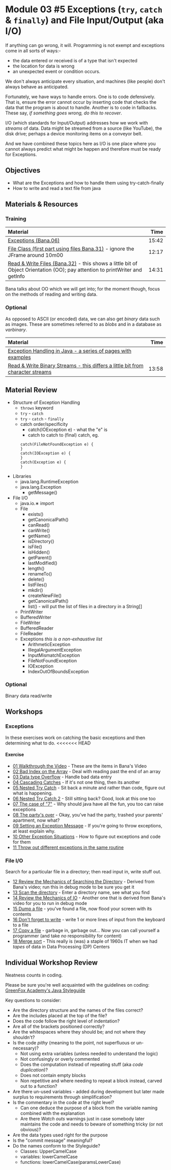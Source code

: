 # Module 03 #5 Exceptions (`try`, `catch` &amp; `finally`) and File Input/Output (aka I/O)
If anything can go wrong, it will.   Programming is not exempt and exceptions come in all sorts of ways:-
- the data entered or received is of a type that isn't expected
- the location for data is wrong
- an unexpected event or condition occurs.

We don't always anticipate every situation, and machines (like people) don't always behave as anticipated.

Fortunately, we have ways to handle errors.  One is to code defensively.  That is, ensure the error cannot occur by inserting code that  checks the data that the program is about to handle.  Another is to code in fallbacks.  These say, *if something goes wrong, do this to recover*.

I/O (which standards for Input/Output) addresses how we work with *streams* of data.  Data might be streamed from a source (like YouTube), the disk drive; perhaps a device monitoring items on a conveyor belt.  

And we have combined these topics here as I/O is one place where you cannot always predict what might be happen and therefore must be ready for Exceptions.  

## Objectives
 - What are the Exceptions and how to handle them using try-catch-finally
 - How to write and read a text file from java

## Materials & Resources

### Training
| Material | Time |
|:-------- |-----:|
|[Exceptions (Bana.06)](https://www.youtube.com/watch?v=EWj60p8esD0)|15:42|
|[File Class (first part using files Bana.31)](https://www.youtube.com/watch?v=o9F73FU2vzs) - ignore the JFrame around 10m00|12:17|
|[Read & Write Files (Bana.32)](https://www.youtube.com/watch?v=D_WDuwnaobg) - this shows a little bit of Object Orientation (OO); pay attention to printWriter and getInfo|14:31|

Bana talks about OO which we will get into; for the moment though, focus on the methods of reading and writing data.  

### Optional
As opposed to ASCII (or encoded) data, we can also get *binary* data such as images.  These are sometimes referred to as *blobs* and in a database as *varbinary*.

| Material | Time |
|:-------- |-----:|
|[Exception Handling in Java - a series of pages with examples](http://beginnersbook.com/2013/04/try-catch-in-java/)||
|[Read & Write Binary Streams - this differs a little bit from character streams](https://www.youtube.com/watch?v=X81XIVaMWCQ)|13:58|


## Material Review
- Structure of Exception Handling
  - `throws` keyword
  - `try` - `catch`
  - `try` - `catch` - `finally`
  - catch order/specificity
    - catch(IOException e) - what the "e" is
    - catch to catch to (final) catch, eg.
    ```
    catch(FileNotFoundException e) {
    }
    catch(IOException e) {
    }
    catch(Exception e) {
    }
    ```
- Libraries
  - java.lang.RuntimeException
  - java.lang.Exception
    - getMessage()
- File I/O
  - java.io.&lowast; import
  - File
    - exists()
    - getCanonicalPath()
    - canRead()
    - canWrite()
    - getName()
    - isDirectory()
    - isFile()
    - isHidden()
    - getParent()
    - lastModified()
    - length()
    - renameTo()
    - delete()
    - listFiles()
    - mkdir()
    - createNewFile()
    - getCanonicalPath()
    - list() - will put the list of files in a directory in a String[]
  - PrintWriter
  - BufferedWriter
  - FileWriter
  - BufferedReader
  - FileReader
  - Exceptions *this is a non-exhaustive list*
    - ArithmeticException
    - IllegalArgumentException
    - InputMismatchException
    - FileNotFoundException
    - IOException
    - IndexOutOfBoundsException

### Optional
Binary data read/write

## Workshops
### Exceptions
In these exercises work on catching the basic exceptions and then determining what to do.
<<<<<<< HEAD

#### Exercise
- [01 Walkthrough the Video](workshop/Workshop01.java) - These are the items in Bana's Video
- [02 Bad Index on the Array](workshop/Workshop02.java) - Deal with reading past the end of an array
- [03 Data type Overflow](workshop/Workshop03.java) - Handle bad data entry
- [04 Cascading Catches](workshop/Workshop04.java) - If it's not one thing, then its another
- [05 Nested Try Catch](workshop/Workshop05.java) - Sit back a minute and rather than code, figure out what is happening.
- [06 Nested Try Catch 2](workshop/Workshop06.java) - Still sitting back?  Good, look at this one too
- [07 The case of "7"](workshop/Workshop07.java) - Why should java have all the fun, you too can raise exceptions
- [08 The party's over](workshop/Workshop08.java) - Okay, you've had the party, trashed your parents' apartment, now what?
- [09 Setting an Exception Message](workshop/Workshop09.java) - If you're going to throw exceptions, at least explain why.
- [10 Other Exception Situations](workshop/Workshop10.java) - How to figure out exceptions and code for them
- [11 Throw out different exceptions in the same routine](workshop/Workshop11.java)

### File I/O
Search for a particular file in a directory; then read input in, write stuff out.
- [12 Review the Mechanics of Searching the Directory](workshop/Workshop12.java) - Derived from Bana's video; run this in debug mode to be sure you get it
- [13 Scan the directory](workshop/Workshop13.java) - Enter a directory name, see what you find
- [14 Review the Mechanics of IO](workshop/Workshop14.java) - Another one that is derived from Bana's video for you to run in debug mode
- [15 Dump a file](workshop/Workshop15.java) - you've found a file, now flood your screen with its contents
- [16 Don't forget to write](workshop/Workshop16.java) - write 1 or more lines of input from the keyboard to a file
- [17 Copy a file](workshop/Workshop17.java) - garbage in, garbage out...  Now you can call yourself a programmer (and take *no* responsibility for content)
- [18 Merge sort](workshop/Workshop18.java) - This really is (was) a staple of 1960s IT when we had *tapes* of data in Data Processing (DP) Centers


## Individual Workshop Review
Neatness counts in coding.

Please be sure you're well acquainted with the guidelines on coding: [GreenFox Academy's Java Styleguide](../../styleguide/java.md)

Key questions to consider:
- Are the directory structure and the names of the files correct?
- Are the includes placed at the top of the file?
- Does the code follow the right level of indentation?
- Are all of the brackets positioned correctly?
- Are the whitespaces where they should be; and not where they shouldn't?
- Is the code *pithy* (meaning to the point, not superfluous or un-necessary)?
  - Not using extra variables (unless needed to understand the logic)
  - Not confusingly or overly commented
  - Does the computation instead of repeating stuff (aka *code duplication*)?
  - Does not contain empty blocks
  - Non repetitive and where needing to repeat a block instead, carved out to a function?
- Are there un-used variables - added during development but later made surplus to requirements through simplification?
- Is the commentary in the code at the right level?
  - Can one deduce the purpose of a block from the variable naming combined with the explanation
  - Are there *Watch outs* warnings just in case somebody later maintains the code and needs to beware of something tricky (or not obvious)?
- Are the data types used right for the purpose
- Is the "commit message" meaningful?
- Do the names conform to the Styleguide?
    - Classes: UpperCamelCase
    - variables: lowerCamelCase
    - functions: lowerCamelCase(paramsLowerCase)
